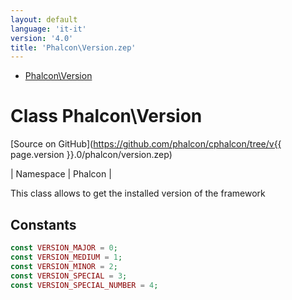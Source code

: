 ```yaml
---
layout: default
language: 'it-it'
version: '4.0'
title: 'Phalcon\Version.zep'
---
```


* [Phalcon\Version](#version)

<h1 id="version">Class Phalcon\Version</h1>

[Source on GitHub](https://github.com/phalcon/cphalcon/tree/v{{ page.version }}.0/phalcon/version.zep)

| Namespace | Phalcon |

This class allows to get the installed version of the framework

## Constants

```php
const VERSION_MAJOR = 0;
const VERSION_MEDIUM = 1;
const VERSION_MINOR = 2;
const VERSION_SPECIAL = 3;
const VERSION_SPECIAL_NUMBER = 4;
```